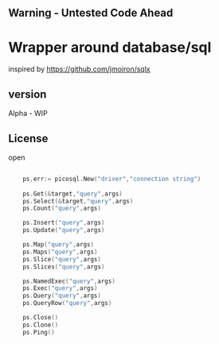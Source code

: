 ## Warning -  Untested Code Ahead
# Wrapper around database/sql
inspired by https://github.com/jmoiron/sqlx
## version
Alpha - WIP

## License
open


```GO

    ps,err:= picosql.New("driver","connection string")
    
    ps.Get(&target,"query",args)
    ps.Select(&target,"query",args)
    ps.Count("query",args)

    ps.Insert("query",args)
    ps.Update("query",args)

    ps.Map("query",args)
    ps.Maps("query",args)
    ps.Slice("query",args)
    ps.Slices("query",args)

    ps.NamedExec("query",args)
    ps.Exec("query",args)
    ps.Query("query",args)
    ps.QueryRow("query",args)

    ps.Close()
    ps.Clone()
    ps.Ping()
    


